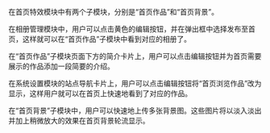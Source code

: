 在首页特效模块中有两个子模块，分别是“首页作品”和“首页背景”。

在相册管理模块中，用户可以点击黄色的编辑按钮，并在弹出框中选择发布至首页，这样就可以在“首页作品”子模块中看到对应的相册了。

在“首页作品”子模块页面下方的简介卡片上，用户可以点击编辑按钮并为首页需要展示的作品添加一段简要的介绍。

在系统设置模块的站点导航卡片上，用户可以点击编辑按钮将“首页浏览作品”改为显示，这样用户就可以在首页上快速地看到了对应的作品。

在“首页背景”子模块中，用户可以快速地上传多张背景图。这些图片将以淡入淡出并加上稍微放大的效果在首页背景轮流显示。